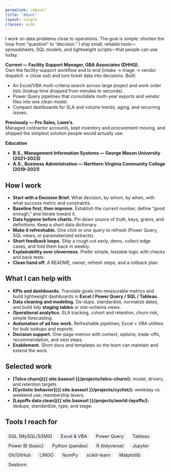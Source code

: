 ```yaml
---
permalink: /about/
title: "About"
layout: single
classes: wide
---
```


<style>
/* simple layout helpers just for this page */
.twocol { display:grid; grid-template-columns: 1fr 1fr; gap: 1.25rem; }
@media (max-width: 820px){ .twocol { grid-template-columns: 1fr; } }
.pill { display:inline-block; padding:.25rem .6rem; border-radius:999px; background:#f2f4f7; margin:.15rem .25rem .15rem 0; font-size:.9rem; }
.timeline { list-style:none; padding-left:0; }
.timeline .tl-date { font-size:.8rem; color:#666; margin-bottom:.25rem; }
.timeline .tl-card { background:#fff; border:1px solid #e6e8eb; border-radius:.5rem; padding:.6rem .8rem; }
</style>

I work on data problems close to operations. The goal is simple: shorten the loop from “question” to “decision.” I ship small, reliable tools—spreadsheets, SQL models, and lightweight scripts—that people can use today.

**Current — Facility Support Manager, GBA Associates (DHHQ).**  
Own the facility-support workflow end to end (intake → triage → vendor dispatch → close out) and turn ticket data into decisions. Built:
- An Excel/VBA multi-criteria search across large project and work order lists (lookup time dropped from minutes to seconds).
- Power Query pipelines that consolidate multi-year exports and vendor files into one clean model.
- Compact dashboards for SLA and volume trends, aging, and recurring issues.

**Previously — Pro Sales, Lowe’s.**  
Managed contractor accounts, kept inventory and procurement moving, and shipped the simplest solution people would actually use.

**Education**  
- **B.S., Management Information Systems — George Mason University (2021–2023)**  
- **A.S., Business Administration — Northern Virginia Community College (2019–2021)**

## How I work
- **Start with a Decision Brief.** What decision, by whom, by when, with what success metric and constraints.
- **Baseline first, then improve.** Establish the current number, define “good enough,” and iterate toward it.
- **Data hygiene before charts.** Pin down source of truth, keys, grains, and definitions. Keep a short data dictionary.
- **Make it refreshable.** One click or one query to refresh (Power Query, SQL views, or parameterized extracts).
- **Short feedback loops.** Ship a rough cut early, demo, collect edge cases, and fold them back in weekly.
- **Explainability over cleverness.** Prefer simple, testable logic with checks and back tests.
- **Clean hand off.** A README, owner, refresh steps, and a rollback plan.

## What I can help with
- **KPIs and dashboards.** Translate goals into measurable metrics and build lightweight dashboards in **Excel / Power Query / SQL / Tableau**.
- **Data cleaning and modeling.** De-dupe, standardize, normalize dates, and build tidy **staging tables** or star-schema views.
- **Operational analytics.** SLA tracking, cohort and retention, churn risk, simple forecasting.
- **Automation of ad hoc work.** Refreshable pipelines; Excel + VBA utilities for bulk lookups and exports.
- **Decision support.** One-page memos with context, options, trade-offs, recommendation, and next steps.
- **Enablement.** Short docs and templates so the team can maintain and extend the work.

## Selected work
- **[Telco churn]({{ site.baseurl }}/projects/telco-churn/):** model, drivers, and retention targets.  
- **[Cyclistic behavior]({{ site.baseurl }}/projects/cyclist/):** weekday vs. weekend use; membership levers.  
- **[Layoffs data clean]({{ site.baseurl }}/projects/world-layoffs/):** dedupe, standardize, type, and stage.

## Tools I reach for
<div>
  <span class="pill">SQL (MySQL/SSMS)</span>
  <span class="pill">Excel & VBA</span>
  <span class="pill">Power Query</span>
  <span class="pill">Tableau</span>
  <span class="pill">Power BI (basic)</span>
  <span class="pill">Python (pandas)</span>
  <span class="pill">R (tidyverse)</span>
  <span class="pill">Jupyter</span>
  <span class="pill">Git/GitHub</span>
  <span class="pill">LINGO</span>
  <span class="pill">NumPy</span>
  <span class="pill">scikit-learn</span>
  <span class="pill">Matplotlib</span>
  <span class="pill">Seaborn</span>
  <spa
